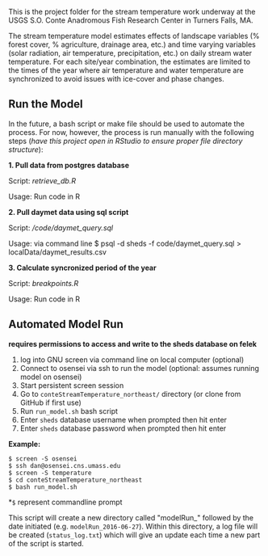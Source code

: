 This is the project folder for the stream temperature work underway at the USGS S.O. Conte Anadromous Fish Research Center in Turners Falls, MA.

The stream temperature model estimates effects of landscape variables (% forest cover, % agriculture, drainage area, etc.) and time varying variables (solar radiation, air temperature, precipitation, etc.) on daily stream water temperature. For each site/year combination, the estimates are limited to the times of the year where air temperature and water temperature are synchronized to avoid issues with ice-cover and phase changes.

## Run the Model

In the future, a bash script or make file should be used to automate the process. For now, however, the process is run manually with the following steps (*have this project open in RStudio to ensure proper file directory structure*):

**1. Pull data from postgres database**

Script: *retrieve_db.R*

Usage: Run code in R


**2. Pull daymet data using sql script**

Script: */code/daymet_query.sql*

Usage: via command line $ psql -d sheds -f code/daymet_query.sql > localData/daymet_results.csv

**3. Calculate syncronized period of the year**

Script: *breakpoints.R*

Usage: Run code in R


## Automated Model Run

**requires permissions to access and write to the sheds database on felek**

1. log into GNU screen via command line on local computer (optional)
2. Connect to osensei via ssh to run the model (optional: assumes running model on osensei)
3. Start persistent screen session
4. Go to `conteStreamTemperature_northeast/` directory (or clone from GitHub if first use)
5. Run `run_model.sh` bash script
6. Enter `sheds` database username when prompted then hit enter
7. Enter `sheds` database password when prompted then hit enter

**Example:**

```
$ screen -S osensei
$ ssh dan@osensei.cns.umass.edu
$ screen -S temperature
$ cd conteStreamTemperature_northeast
$ bash run_model.sh

```

*`$` represent commandline prompt

This script will create a new directory called "modelRun_" followed by the date initiated (e.g. `modelRun_2016-06-27`). Within this directory, a log file will be created (`status_log.txt`) which will give an update each time a new part of the script is started.
